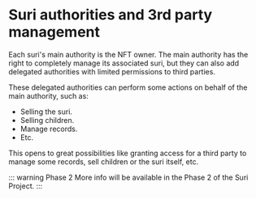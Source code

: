 # Suri authorities and 3rd party management

Each suri's main authority is the NFT owner. The main authority has the right to completely manage its associated
suri, but they can also add delegated authorities with limited permissions to third parties.

These delegated authorities can perform some actions on behalf of the main authority, such as:

- Selling the suri.
- Selling children.
- Manage records.
- Etc.

This opens to great possibilities like granting access for a third party to manage some records, sell children or the
suri itself, etc.

::: warning Phase 2
More info will be available in the Phase 2 of the Suri Project.
:::